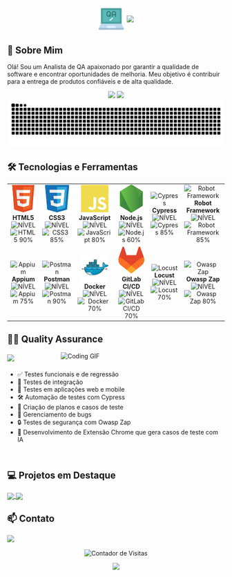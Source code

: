 <!-- Título com animação e logo QA -->
<h1 align="center">
  <img src="https://raw.githubusercontent.com/JeanCarlos88/JeanCarlos88/main/qa.png" width="60" height="60" alt="QA Logo" style="vertical-align: middle;">
  <img src="https://readme-typing-svg.herokuapp.com/?lines=🔍+Quality+Assurance+🧪;🤖+Analyst+Test+Automation+⚙️&center=true&size=30&theme=dracula" style="vertical-align: middle;">
</h1>

<!-- Seção sobre mim -->
## 🚀 Sobre Mim
Olá! Sou um Analista de QA apaixonado por garantir a qualidade de software e encontrar oportunidades de melhoria. Meu objetivo é contribuir para a entrega de produtos confiáveis e de alta qualidade.

<!-- GitHub Stats -->
<div align="center">
  <img height="180em" src="https://github-readme-stats.vercel.app/api?username=JeanCarlos88&show_icons=true&theme=dracula&include_all_commits=true&count_private=true"/>
  <img height="180em" src="https://github-readme-stats.vercel.app/api/top-langs/?username=JeanCarlos88&layout=compact&langs_count=7&theme=dracula"/>
</div>


<!-- Snake animation -->
<picture>
  <source
    media="(prefers-color-scheme: dark)"
    srcset="https://raw.githubusercontent.com/JeanCarlos88/JeanCarlos88/output/github-contribution-grid-snake-dark.svg"
  />
  <source
    media="(prefers-color-scheme: light)"
    srcset="https://raw.githubusercontent.com/JeanCarlos88/JeanCarlos88/output/github-contribution-grid-snake.svg"
  />
  <img
    alt="github contribution grid snake animation"
    src="https://raw.githubusercontent.com/JeanCarlos88/JeanCarlos88/output/github-contribution-grid-snake.svg"
  />
</picture>

<!-- Tecnologias -->
## 🛠️ Tecnologias e Ferramentas

<table align="center" border="0" cellspacing="0" cellpadding="10">
<tr>
  <td align="center">
    <img width="65" height="65" src="https://raw.githubusercontent.com/devicons/devicon/master/icons/html5/html5-original.svg" alt="HTML5"><br>
    <strong>HTML5</strong><br>
    <img src="https://img.shields.io/badge/NÍVEL-20232a?style=for-the-badge" alt="NÍVEL">
    <img src="https://img.shields.io/badge/90%25-FF5757?style=for-the-badge" alt="HTML5 90%">
  </td>
  <td align="center">
    <img width="65" height="65" src="https://raw.githubusercontent.com/devicons/devicon/master/icons/css3/css3-original.svg" alt="CSS3"><br>
    <strong>CSS3</strong><br>
    <img src="https://img.shields.io/badge/NÍVEL-20232a?style=for-the-badge" alt="NÍVEL">
    <img src="https://img.shields.io/badge/85%25-57A5FF?style=for-the-badge" alt="CSS3 85%">
  </td>
  <td align="center">
    <img width="65" height="65" src="https://raw.githubusercontent.com/devicons/devicon/master/icons/javascript/javascript-plain.svg" alt="JavaScript"><br>
    <strong>JavaScript</strong><br>
    <img src="https://img.shields.io/badge/NÍVEL-20232a?style=for-the-badge" alt="NÍVEL">
    <img src="https://img.shields.io/badge/80%25-F7DF1E?style=for-the-badge" alt="JavaScript 80%">
  </td>
  <td align="center">
    <img width="65" height="65" src="https://raw.githubusercontent.com/devicons/devicon/master/icons/nodejs/nodejs-original.svg" alt="Node.js"><br>
    <strong>Node.js</strong><br>
    <img src="https://img.shields.io/badge/NÍVEL-20232a?style=for-the-badge" alt="NÍVEL">
    <img src="https://img.shields.io/badge/60%25-339933?style=for-the-badge" alt="Node.js 60%">
  </td>
  <td align="center">
    <img width="65" height="65" src="https://www.stickersdevs.com.br/wp-content/uploads/2023/03/cypress_sticker_adesivo-800x800.jpg" alt="Cypress"><br>
    <strong>Cypress</strong><br>
    <img src="https://img.shields.io/badge/NÍVEL-20232a?style=for-the-badge" alt="NÍVEL">
    <img src="https://img.shields.io/badge/85%25-00c0b5?style=for-the-badge" alt="Cypress 85%">
  </td>
  <td align="center">
    <img width="65" height="65" src="https://cdn.worldvectorlogo.com/logos/robot-framework.svg" alt="Robot Framework"><br>
    <strong>Robot Framework</strong><br>
    <img src="https://img.shields.io/badge/NÍVEL-20232a?style=for-the-badge" alt="NÍVEL">
    <img src="https://img.shields.io/badge/85%25-00c0b5?style=for-the-badge" alt="Robot Framework 85%">
  </td>
</tr>
<tr>
  <td align="center">
    <img width="65" height="65" src="https://cdn.worldvectorlogo.com/logos/appium.svg" alt="Appium"><br>
    <strong>Appium</strong><br>
    <img src="https://img.shields.io/badge/NÍVEL-20232a?style=for-the-badge" alt="NÍVEL">
    <img src="https://img.shields.io/badge/75%25-662d91?style=for-the-badge" alt="Appium 75%">
  </td>
  <td align="center">
    <img width="65" height="65" src="https://www.vectorlogo.zone/logos/getpostman/getpostman-icon.svg" alt="Postman"><br>
    <strong>Postman</strong><br>
    <img src="https://img.shields.io/badge/NÍVEL-20232a?style=for-the-badge" alt="NÍVEL">
    <img src="https://img.shields.io/badge/90%25-FF6C37?style=for-the-badge" alt="Postman 90%">
  </td>
  <td align="center">
    <img width="65" height="65" src="https://raw.githubusercontent.com/devicons/devicon/master/icons/docker/docker-original.svg" alt="Docker"><br>
    <strong>Docker</strong><br>
    <img src="https://img.shields.io/badge/NÍVEL-20232a?style=for-the-badge" alt="NÍVEL">
    <img src="https://img.shields.io/badge/70%25-0db7ed?style=for-the-badge" alt="Docker 70%">
  </td>
  <td align="center">
    <img width="65" height="65" src="https://raw.githubusercontent.com/devicons/devicon/master/icons/gitlab/gitlab-original.svg" alt="GitLab CI/CD"><br>
    <strong>GitLab CI/CD</strong><br>
    <img src="https://img.shields.io/badge/NÍVEL-20232a?style=for-the-badge" alt="NÍVEL">
    <img src="https://img.shields.io/badge/70%25-0db7ed?style=for-the-badge" alt="GitLab CI/CD 70%">
  </td>
  <td align="center">
    <img width="65" height="65" src="https://pbs.twimg.com/profile_images/1808582791661010944/cEr5Fbtn_400x400.jpg" alt="Locust"><br>
    <strong>Locust</strong><br>
    <img src="https://img.shields.io/badge/NÍVEL-20232a?style=for-the-badge" alt="NÍVEL">
    <img src="https://img.shields.io/badge/70%25-65C97A?style=for-the-badge" alt="Locust 70%">
  </td>
  <td align="center">
    <img width="65" height="65" src="https://logos.bugcrowdusercontent.com/logos/2376/fdfa/651b17be/051e0245d787d1f71246d515e88a8564_zap256x256-oversize.png" alt="Owasp Zap"><br>
    <strong>Owasp Zap</strong><br>
    <img src="https://img.shields.io/badge/NÍVEL-20232a?style=for-the-badge" alt="NÍVEL">
    <img src="https://img.shields.io/badge/80%25-FF7A00?style=for-the-badge" alt="Owasp Zap 80%">
  </td>
</tr>
</table>

<!-- Experiência e GIF -->
## 👨‍💻 Quality Assurance

<img align="right" src="https://media.giphy.com/media/qgQUggAC3Pfv687qPC/giphy.gif" alt="Coding GIF" width="380">

<h3>
  <img src="https://readme-typing-svg.herokuapp.com/?lines=Minhas+Experiências:&center=false&size=22&width=250&height=40&color=bd93f9&vCenter=true">
</h3>

- ✅ Testes funcionais e de regressão
- 🔄 Testes de integração
- 📱 Testes em aplicações web e mobile
- 🛠️ Automação de testes com Cypress
- 📝 Criação de planos e casos de teste
- 🐞 Gerenciamento de bugs
- 🔒 Testes de segurança com Owasp Zap
- 🤖 Desenvolvimento de Extensão Chrome que gera casos de teste com IA

<br clear="right"/>

<!-- Seção de projetos em destaque -->
## 💻 Projetos em Destaque

<a href="https://github.com/JeanCarlos88/Cypress_Log_estruturado">
  <img align="center" src="https://github-readme-stats.vercel.app/api/pin/?username=JeanCarlos88&repo=Cypress_Log_estruturado&theme=dracula" />
</a>
<a href="https://github.com/JeanCarlos88/Shopping-Control">
  <img align="center" src="https://github-readme-stats.vercel.app/api/pin/?username=JeanCarlos88&repo=Shopping-Control&theme=dracula" />
</a>


<!-- Redes Sociais -->
## 📫 Contato

<div>
  <a href="https://www.linkedin.com/in/jean-carlos-64b7251aa/" target="_blank">
    <img src="https://img.shields.io/badge/-LinkedIn-%230077B5?style=for-the-badge&logo=linkedin&logoColor=white" target="_blank">
  </a>
 
 
</div>

<!-- Contador de Visitas -->
<p align="center">
  <img src="https://profile-counter.glitch.me/JeanCarlos88/count.svg" alt="Contador de Visitas">
</p>

<p align="center">
  <img src="https://capsule-render.vercel.app/api?type=waving&color=gradient&height=100&section=footer"/>
</p> 
